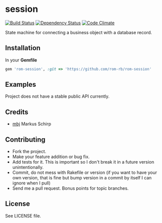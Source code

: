 session
========

[![Build Status](https://secure.travis-ci.org/rom-rb/dm-session.png?branch=master)](http://travis-ci.org/rom-rb/dm-session)
[![Dependency Status](https://gemnasium.com/rom-rb/dm-session.png)](https://gemnasium.com/rom-rb/dm-session)
[![Code Climate](https://codeclimate.com/github/rom-rb/dm-session.png)](https://codeclimate.com/github/rom-rb/dm-session)

State machine for connecting a business object with a database record.

Installation
------------

In your **Gemfile**

``` ruby
gem 'rom-session', :git => 'https://github.com/rom-rb/rom-session'
```

Examples
--------

Project does not have a stable public API currently.

Credits
-------

* [mbj](https://github.com/mbj) Markus Schirp

Contributing
-------------

* Fork the project.
* Make your feature addition or bug fix.
* Add tests for it. This is important so I don't break it in a
  future version unintentionally.
* Commit, do not mess with Rakefile or version
  (if you want to have your own version, that is fine but bump version in a commit by itself I can ignore when I pull)
* Send me a pull request. Bonus points for topic branches.

License
-------

See LICENSE file.
